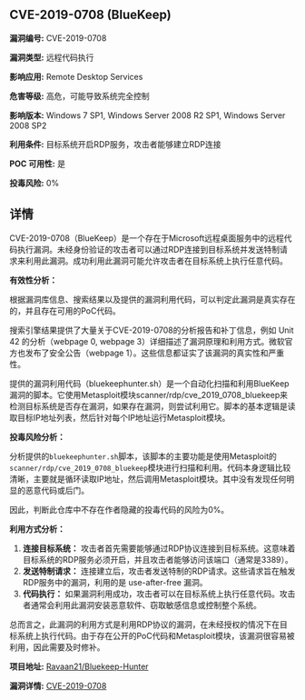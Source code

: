 ## CVE-2019-0708 (BlueKeep)

**漏洞编号:** CVE-2019-0708

**漏洞类型:** 远程代码执行

**影响应用:** Remote Desktop Services

**危害等级:** 高危，可能导致系统完全控制

**影响版本:** Windows 7 SP1, Windows Server 2008 R2 SP1, Windows Server 2008 SP2

**利用条件:** 目标系统开启RDP服务，攻击者能够建立RDP连接

**POC 可用性:** 是

**投毒风险:** 0%

## 详情

CVE-2019-0708（BlueKeep）是一个存在于Microsoft远程桌面服务中的远程代码执行漏洞。未经身份验证的攻击者可以通过RDP连接到目标系统并发送特制请求来利用此漏洞。成功利用此漏洞可能允许攻击者在目标系统上执行任意代码。

**有效性分析：**

根据漏洞库信息、搜索结果以及提供的漏洞利用代码，可以判定此漏洞是真实存在的，并且存在可用的PoC代码。

搜索引擎结果提供了大量关于CVE-2019-0708的分析报告和补丁信息，例如 Unit 42 的分析（webpage 0, webpage 3）详细描述了漏洞原理和利用方式。微软官方也发布了安全公告（webpage 1）。这些信息都证实了该漏洞的真实性和严重性。

提供的漏洞利用代码（bluekeephunter.sh）是一个自动化扫描和利用BlueKeep漏洞的脚本。它使用Metasploit模块scanner/rdp/cve_2019_0708_bluekeep来检测目标系统是否存在漏洞，如果存在漏洞，则尝试利用它。脚本的基本逻辑是读取目标IP地址列表，然后针对每个IP地址运行Metasploit模块。

**投毒风险分析：**

分析提供的`bluekeephunter.sh`脚本，该脚本的主要功能是使用Metasploit的`scanner/rdp/cve_2019_0708_bluekeep`模块进行扫描和利用。代码本身逻辑比较清晰，主要就是循环读取IP地址，然后调用Metasploit模块。其中没有发现任何明显的恶意代码或后门。

因此，判断此仓库中不存在作者隐藏的投毒代码的风险为0%。

**利用方式分析：**

1.  **连接目标系统：** 攻击者首先需要能够通过RDP协议连接到目标系统。这意味着目标系统的RDP服务必须开启，并且攻击者能够访问该端口（通常是3389）。
2.  **发送特制请求：** 连接建立后，攻击者发送特制的RDP请求。这些请求旨在触发RDP服务中的漏洞，利用的是 use-after-free 漏洞。
3.  **代码执行：** 如果漏洞利用成功，攻击者可以在目标系统上执行任意代码。攻击者通常会利用此漏洞安装恶意软件、窃取敏感信息或控制整个系统。

总而言之，此漏洞的利用方式是利用RDP协议的漏洞，在未经授权的情况下在目标系统上执行代码。由于存在公开的PoC代码和Metasploit模块，该漏洞很容易被利用，因此需要及时修补。

**项目地址:** [Ravaan21/Bluekeep-Hunter](https://github.com/Ravaan21/Bluekeep-Hunter)

**漏洞详情:** [CVE-2019-0708](https://nvd.nist.gov/vuln/detail/CVE-2019-0708)